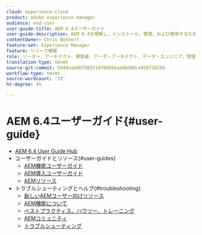 ```yaml
---
cloud: experience-cloud
product: adobe experience manager
audience: end-user
user-guide-title: AEM 6.4ユーザーガイド
user-guide-description: AEM 6.4を理解し、インストール、管理、および使用するために必要なすべてのリソースの概要です。
contentOwner: Chris Bohnert
feature-set: Experience Manager
feature: リリース情報
role: リーダー、アーキテクト、開発者、データ・アーキテクト、データ・エンジニア、管理者、実業家
translation-type: tm+mt
source-git-commit: 5944eab0bf38551970685eaa98d90c4459720245
workflow-type: tm+mt
source-wordcount: '72'
ht-degree: 4%

---
```



# AEM 6.4ユーザーガイド{#user-guide}

+ [AEM 6.4 User Guide Hub](home.md)
+ ユーザーガイドとリソース{#user-guides}
   + [AEM機能ユーザーガイド](capabilities.md)
   + [AEM導入ユーザーガイド](implementation.md)
   + [AEMリソース](resources.md)
+ トラブルシューティングとヘルプ{#troubleshooting}
   + [新しいAEMユーザー向けリソース](new.md)
   + [AEM機能について](learn.md)
   + [ベストプラクティス、ハウツー、トレーニング](best-practice.md)
   + [AEMコミュニティ](community.md)
   + [トラブルシューティング](troubleshooting.md)
